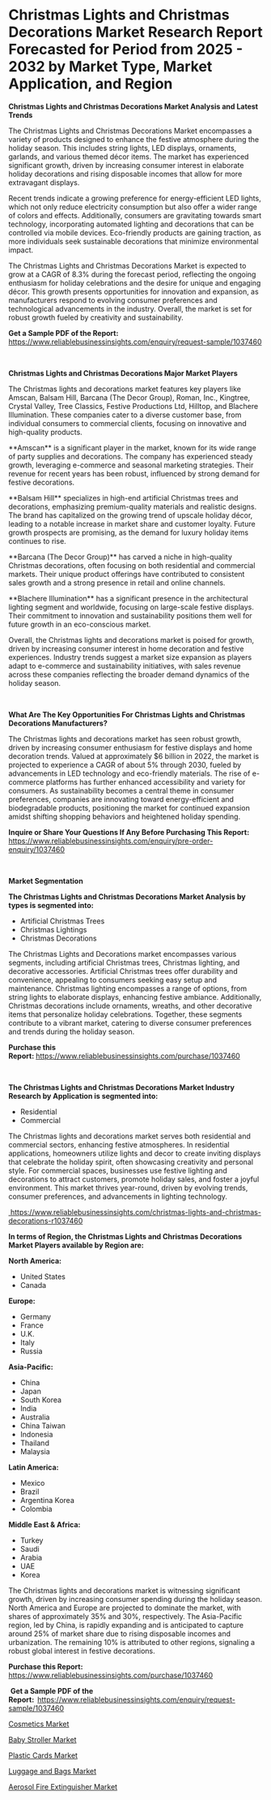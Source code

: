 <p><h1>Christmas Lights and Christmas Decorations Market Research Report Forecasted for Period from 2025 -  2032 by Market Type, Market Application, and Region</h1></p><p><strong>Christmas Lights and Christmas Decorations Market Analysis and Latest Trends</strong></p>
<p><p>The Christmas Lights and Christmas Decorations Market encompasses a variety of products designed to enhance the festive atmosphere during the holiday season. This includes string lights, LED displays, ornaments, garlands, and various themed décor items. The market has experienced significant growth, driven by increasing consumer interest in elaborate holiday decorations and rising disposable incomes that allow for more extravagant displays.</p><p>Recent trends indicate a growing preference for energy-efficient LED lights, which not only reduce electricity consumption but also offer a wider range of colors and effects. Additionally, consumers are gravitating towards smart technology, incorporating automated lighting and decorations that can be controlled via mobile devices. Eco-friendly products are gaining traction, as more individuals seek sustainable decorations that minimize environmental impact.</p><p>The Christmas Lights and Christmas Decorations Market is expected to grow at a CAGR of 8.3% during the forecast period, reflecting the ongoing enthusiasm for holiday celebrations and the desire for unique and engaging décor. This growth presents opportunities for innovation and expansion, as manufacturers respond to evolving consumer preferences and technological advancements in the industry. Overall, the market is set for robust growth fueled by creativity and sustainability.</p></p>
<p><strong>Get a Sample PDF of the Report:&nbsp;</strong> <a href="https://www.reliablebusinessinsights.com/enquiry/request-sample/1037460?utm_campaign=1117&utm_medium=2&utm_source=Github&utm_content=ia&utm_term=08022025&utm_id=christmas-lights-and-christmas-decorations">https://www.reliablebusinessinsights.com/enquiry/request-sample/1037460</a></p>
<p>&nbsp;</p>
<p><strong>Christmas Lights and Christmas Decorations Major Market Players</strong></p>
<p><p>The Christmas lights and decorations market features key players like Amscan, Balsam Hill, Barcana (The Decor Group), Roman, Inc., Kingtree, Crystal Valley, Tree Classics, Festive Productions Ltd, Hilltop, and Blachere Illumination. These companies cater to a diverse customer base, from individual consumers to commercial clients, focusing on innovative and high-quality products.</p><p>**Amscan** is a significant player in the market, known for its wide range of party supplies and decorations. The company has experienced steady growth, leveraging e-commerce and seasonal marketing strategies. Their revenue for recent years has been robust, influenced by strong demand for festive decorations.</p><p>**Balsam Hill** specializes in high-end artificial Christmas trees and decorations, emphasizing premium-quality materials and realistic designs. The brand has capitalized on the growing trend of upscale holiday décor, leading to a notable increase in market share and customer loyalty. Future growth prospects are promising, as the demand for luxury holiday items continues to rise.</p><p>**Barcana (The Decor Group)** has carved a niche in high-quality Christmas decorations, often focusing on both residential and commercial markets. Their unique product offerings have contributed to consistent sales growth and a strong presence in retail and online channels.</p><p>**Blachere Illumination** has a significant presence in the architectural lighting segment and worldwide, focusing on large-scale festive displays. Their commitment to innovation and sustainability positions them well for future growth in an eco-conscious market.</p><p>Overall, the Christmas lights and decorations market is poised for growth, driven by increasing consumer interest in home decoration and festive experiences. Industry trends suggest a market size expansion as players adapt to e-commerce and sustainability initiatives, with sales revenue across these companies reflecting the broader demand dynamics of the holiday season.</p></p>
<p>&nbsp;</p>
<p><strong>What Are The Key Opportunities For Christmas Lights and Christmas Decorations Manufacturers?</strong></p>
<p><p>The Christmas lights and decorations market has seen robust growth, driven by increasing consumer enthusiasm for festive displays and home decoration trends. Valued at approximately $6 billion in 2022, the market is projected to experience a CAGR of about 5% through 2030, fueled by advancements in LED technology and eco-friendly materials. The rise of e-commerce platforms has further enhanced accessibility and variety for consumers. As sustainability becomes a central theme in consumer preferences, companies are innovating toward energy-efficient and biodegradable products, positioning the market for continued expansion amidst shifting shopping behaviors and heightened holiday spending.</p></p>
<p><strong>Inquire or Share Your Questions If Any Before Purchasing This Report:</strong> <a href="https://www.reliablebusinessinsights.com/enquiry/pre-order-enquiry/1037460?utm_campaign=1117&utm_medium=2&utm_source=Github&utm_content=ia&utm_term=08022025&utm_id=christmas-lights-and-christmas-decorations">https://www.reliablebusinessinsights.com/enquiry/pre-order-enquiry/1037460</a></p>
<p>&nbsp;</p>
<p><strong>Market Segmentation</strong></p>
<p><strong>The Christmas Lights and Christmas Decorations Market Analysis by types is segmented into:</strong></p>
<p><ul><li>Artificial Christmas Trees</li><li>Christmas Lightings</li><li>Christmas Decorations</li></ul></p>
<p><p>The Christmas Lights and Decorations market encompasses various segments, including artificial Christmas trees, Christmas lighting, and decorative accessories. Artificial Christmas trees offer durability and convenience, appealing to consumers seeking easy setup and maintenance. Christmas lighting encompasses a range of options, from string lights to elaborate displays, enhancing festive ambiance. Additionally, Christmas decorations include ornaments, wreaths, and other decorative items that personalize holiday celebrations. Together, these segments contribute to a vibrant market, catering to diverse consumer preferences and trends during the holiday season.</p></p>
<p><strong>Purchase this Report:&nbsp;</strong><a href="https://www.reliablebusinessinsights.com/purchase/1037460?utm_campaign=1117&utm_medium=2&utm_source=Github&utm_content=ia&utm_term=08022025&utm_id=christmas-lights-and-christmas-decorations">https://www.reliablebusinessinsights.com/purchase/1037460</a></p>
<p>&nbsp;</p>
<p><strong>The Christmas Lights and Christmas Decorations Market Industry Research by Application is segmented into:</strong></p>
<p><ul><li>Residential</li><li>Commercial</li></ul></p>
<p><p>The Christmas lights and decorations market serves both residential and commercial sectors, enhancing festive atmospheres. In residential applications, homeowners utilize lights and decor to create inviting displays that celebrate the holiday spirit, often showcasing creativity and personal style. For commercial spaces, businesses use festive lighting and decorations to attract customers, promote holiday sales, and foster a joyful environment. This market thrives year-round, driven by evolving trends, consumer preferences, and advancements in lighting technology.</p></p>
<p><a href="https://www.reliablebusinessinsights.com/christmas-lights-and-christmas-decorations-r1037460?utm_campaign=1117&utm_medium=2&utm_source=Github&utm_content=ia&utm_term=08022025&utm_id=christmas-lights-and-christmas-decorations">&nbsp;https://www.reliablebusinessinsights.com/christmas-lights-and-christmas-decorations-r1037460</a></p>
<p><strong>In terms of Region, the Christmas Lights and Christmas Decorations Market Players available by Region are:</strong></p>
<p>
    <p> <strong> North America: </strong>
        <ul>
            <li>United States</li>
            <li>Canada</li>
        </ul>
        </p> 
    <p> <strong> Europe: </strong>
        <ul>
            <li>Germany</li>
            <li>France</li>
            <li>U.K.</li>
            <li>Italy</li>
            <li>Russia</li>
        </ul>
        </p> 
    <p> <strong> Asia-Pacific: </strong>
        <ul>
            <li>China</li>
            <li>Japan</li>
            <li>South Korea</li>
            <li>India</li>
            <li>Australia</li>
            <li>China Taiwan</li>
            <li>Indonesia</li>
            <li>Thailand</li>
            <li>Malaysia</li>
        </ul>
        </p> 
    <p> <strong> Latin America: </strong>
        <ul>
            <li>Mexico</li>
            <li>Brazil</li>
            <li>Argentina Korea</li>
            <li>Colombia</li>
        </ul>
        </p> 
    <p> <strong> Middle East & Africa: </strong>
        <ul>
            <li>Turkey</li>
            <li>Saudi</li>
            <li>Arabia</li>
            <li>UAE</li>
            <li>Korea</li>
        </ul>
    </p>
    </p>
<p><p>The Christmas lights and decorations market is witnessing significant growth, driven by increasing consumer spending during the holiday season. North America and Europe are projected to dominate the market, with shares of approximately 35% and 30%, respectively. The Asia-Pacific region, led by China, is rapidly expanding and is anticipated to capture around 25% of market share due to rising disposable incomes and urbanization. The remaining 10% is attributed to other regions, signaling a robust global interest in festive decorations.</p></p>
<p><strong>Purchase this Report: </strong><a href="https://www.reliablebusinessinsights.com/purchase/1037460?utm_campaign=1117&utm_medium=2&utm_source=Github&utm_content=ia&utm_term=08022025&utm_id=christmas-lights-and-christmas-decorations">https://www.reliablebusinessinsights.com/purchase/1037460</a></p>
<p>&nbsp;<strong>Get a Sample PDF of the Report:&nbsp;&nbsp;</strong><a href="https://www.reliablebusinessinsights.com/enquiry/request-sample/1037460?utm_campaign=1117&utm_medium=2&utm_source=Github&utm_content=ia&utm_term=08022025&utm_id=christmas-lights-and-christmas-decorations">https://www.reliablebusinessinsights.com/enquiry/request-sample/1037460</a></p>
<p><strong></strong></p>
<p><p><a href="https://github.com/vassihucz/Market-Research-Report-List-1/blob/main/cosmetics-market.md?utm_campaign=1117&utm_medium=2&utm_source=Github&utm_content=ia&utm_term=08022025&utm_id=christmas-lights-and-christmas-decorations">Cosmetics Market</a></p><p><a href="https://github.com/denbelnmer50/Market-Research-Report-List-1/blob/main/baby-stroller-market.md?utm_campaign=1117&utm_medium=2&utm_source=Github&utm_content=ia&utm_term=08022025&utm_id=christmas-lights-and-christmas-decorations">Baby Stroller Market</a></p><p><a href="https://github.com/hunanuzmez/Market-Research-Report-List-1/blob/main/plastic-cards-market.md?utm_campaign=1117&utm_medium=2&utm_source=Github&utm_content=ia&utm_term=08022025&utm_id=christmas-lights-and-christmas-decorations">Plastic Cards Market</a></p><p><a href="https://github.com/krulicfidura/Market-Research-Report-List-1/blob/main/luggage-and-bags-market.md?utm_campaign=1117&utm_medium=2&utm_source=Github&utm_content=ia&utm_term=08022025&utm_id=christmas-lights-and-christmas-decorations">Luggage and Bags Market</a></p><p><a href="https://github.com/shewlisapsai/Market-Research-Report-List-1/blob/main/aerosol-fire-extinguisher-market.md?utm_campaign=1117&utm_medium=2&utm_source=Github&utm_content=ia&utm_term=08022025&utm_id=christmas-lights-and-christmas-decorations">Aerosol Fire Extinguisher Market</a></p></p>